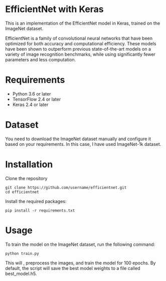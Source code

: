 # EfficientNet with Keras

This is an implementation of the EfficientNet model in Keras, trained on the ImageNet dataset.

EfficientNet is a family of convolutional neural networks that have been optimized for both accuracy and computational efficiency. These models have been shown to outperform previous state-of-the-art models on a variety of image recognition benchmarks, while using significantly fewer parameters and less computation.

# Requirements
* Python 3.6 or later
* TensorFlow 2.4 or later
* Keras 2.4 or later
# Dataset
You need to download the ImageNet dataset manually and configure it based on your requirements. In this case, I have used ImageNet-1k dataset.

# Installation

Clone the repository

```
git clone https://github.com/username/efficientnet.git
cd efficientnet

```

Install the required packages:

```
pip install -r requirements.txt
```

# Usage

To train the model on the ImageNet dataset, run the following command:

```
python train.py
```

This will , preprocess the images, and train the model for 100 epochs. By default, the script will save the best model weights to a file called best_model.h5.
